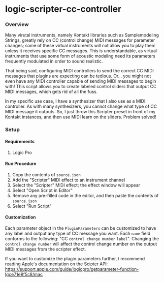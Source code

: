 # logic-scripter-cc-controller

### Overview
Many virutal instruments, namely Kontakt libraries such as Samplemodeling Strings, greatly rely on CC (control change) MIDI messages for parameter changes; some of these virtual instruments will not allow you to play them unless it receives specific CC messages. This is understandable, as virtual instruments that use some form of acoustic modeling need its parameters frequently modulated in order to sound realistic.

That being said, configuring MIDI controllers to send the correct CC MIDI messages that plugins are expecting can be tedious. Or... you might not even have any MIDI controller capable of sending MIDI messages to begin with! This script allows you to create labeled control sliders that output CC MIDI messages, which gets rid of all the fuss. 

In my specific use case, I have a synthesizer that I also use as a MIDI controller. As with many synthesizers, you cannot change what type of CC MIDI message it outputs. So, I just throw this Scripter preset in front of my Kontakt instances, and then use MIDI learn on the sliders. Problem solved! 

### Setup

#### Requirements
1. Logic Pro

#### Run Procedure
1. Copy the contents of `source.json`
2. Add the "Scripter" MIDI effect to an instrument channel
3. Select the "Scripter" MIDI effect; the effect window will appear
4. Select "Open Script in Editor"
5. Remove any pre-filled code in the editor, and then paste the contents of `source.json`
6. Select "Run Script"

#### Customization
Each parameter object in the `PluginParameters` can be customized to have any label and output any type of CC message you want. Each `name` field conforms to the following: "CC `control change number` `label`". Changing the `control change number` will affect the control change number on the output MIDI messages from the scripter effect. 

If you want to customize the plugin parameters further, I recommend reading Apple's documentation on the Scipter API: https://support.apple.com/guide/logicpro/getparameter-function-lgce71e8f5c8/mac
